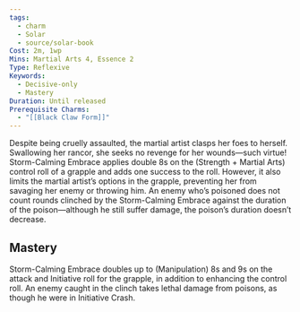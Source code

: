 ```yaml
---
tags:
  - charm
  - Solar
  - source/solar-book
Cost: 2m, 1wp
Mins: Martial Arts 4, Essence 2
Type: Reflexive
Keywords:
  - Decisive-only
  - Mastery
Duration: Until released
Prerequisite Charms:
  - "[[Black Claw Form]]"
---
```

Despite being cruelly assaulted, the martial artist clasps her foes to herself. Swallowing her rancor, she seeks no revenge for her wounds—such virtue! Storm-Calming Embrace applies double 8s on the (Strength + Martial Arts) control roll of a grapple and adds one success to the roll. However, it also limits the martial artist’s options in the grapple, preventing her from savaging her enemy or throwing him. An enemy who’s poisoned does not count rounds clinched by the Storm-Calming Embrace against the duration of the poison—although he still suffer damage, the poison’s duration doesn’t decrease. 

## Mastery

Storm-Calming Embrace doubles up to (Manipulation) 8s and 9s on the attack and Initiative roll for the grapple, in addition to enhancing the control roll. An enemy caught in the clinch takes lethal damage from poisons, as though he were in Initiative Crash.